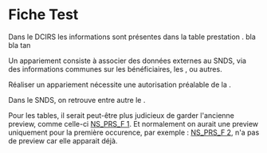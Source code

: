 # Fiche Test

Dans le DCIRS les informations sont présentes dans la table prestation <Link-previewer
                    href="../tables/DCIRS/NS_PRS_F.html"
                    text="NS_PRS_F"
                    preview-title="NS_PRS_F"
                    preview-text="Titre : Table des prestations" />. bla bla tan

Un appariement consiste à associer des données externes au SNDS, via des informations communes sur les bénéficiaires, les <link-previewer
                    href="../glossaire/PS.html"
                    text="professionnels de santé"
                    preview-title="PS - Professionnel de santé"
                    preview-text="Les Professionnel de santé (PS) sont des personnes physiques pouvent prescrire ou exécuter des prestations de santé."/>, ou autres. 

Réaliser un appariement nécessite une autorisation préalable de la <link-previewer
                    href="../glossaire/CNIL.html"
                    text="CNIL"
                    preview-title="CNIL - Commission nationale de l'informatique et des libertés"
                    preview-text="La Commission nationale de l'informatique et des libertés (CNIL) est une autorité administrative indépendante française." />.

Dans le SNDS, on retrouve entre autre le <link-previewer
                    href="../glossaire/PMSI.html"
                    text="PMSI"
                    preview-title="# PMSI - Programme de médicalisation des systèmes d’information"
                    preview-text="Le PMSI permet de décrire de façon synthétique et standardisée l’activité médicale des établissements de santé. Il repose sur l’enregistrement de données médico-administratives normalisées dans un recueil standard d’information. Il comporte 4 « champs » : « médecine, chirurgie, obstétrique et odontologie » (MCO) « soins de suite ou de réadaptation » (SSR) « psychiatrie » sous la forme du RIM-Psy (recueil d’information médicale en psychiatrie) « hospitalisation à domicile » (HAD)" />.
                    

Pour les tables, il serait peut-être plus judicieux de garder l'ancienne preview, comme celle-ci [NS_PRS_F 1](../tables/DCIRS/NS_PRS_F.md). Et normalement on aurait une preview uniquement pour la première occurence, par exemple : [NS_PRS_F 2](../tables/DCIRS/NS_PRS_F.md), n'a pas de preview car elle apparait déjà.

